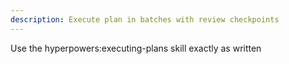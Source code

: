 ```yaml
---
description: Execute plan in batches with review checkpoints
---
```


Use the hyperpowers:executing-plans skill exactly as written
